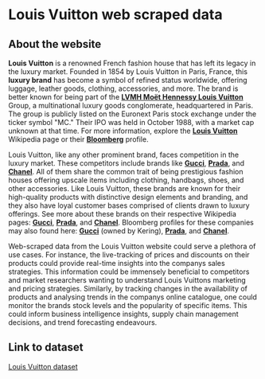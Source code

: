 # Louis Vuitton web scraped data 

## About the website

**Louis Vuitton** is a renowned French fashion house that has left its legacy in the luxury market. Founded in 1854 by Louis Vuitton in Paris, France, this **luxury brand** has become a symbol of refined status worldwide, offering luggage, leather goods, clothing, accessories, and more. The brand is better known for being part of the **[LVMH Moët Hennessy Louis Vuitton](https://www.lvmh.com/)** Group, a multinational luxury goods conglomerate, headquartered in Paris. The group is publicly listed on the Euronext Paris stock exchange under the ticker symbol "MC." Their IPO was held in October 1988, with a market cap unknown at that time. For more information, explore the **[Louis Vuitton](https://en.wikipedia.org/wiki/Louis_Vuitton)** Wikipedia page or their **[Bloomberg](https://www.bloomberg.com/quote/MC:FP)** profile.

Louis Vuitton, like any other prominent brand, faces competition in the luxury market. These competitors include brands like **[Gucci](https://www.gucci.com/)**, **[Prada](https://www.prada.com/)**, and **[Chanel](https://www.chanel.com/)**. All of them share the common trait of being prestigious fashion houses offering upscale items including clothing, handbags, shoes, and other accessories. Like Louis Vuitton, these brands are known for their high-quality products with distinctive design elements and branding, and they also have loyal customer bases comprised of clients drawn to luxury offerings. See more about these brands on their respective Wikipedia pages: **[Gucci](https://en.wikipedia.org/wiki/Gucci)**, **[Prada](https://en.wikipedia.org/wiki/Prada)**, and **[Chanel](https://en.wikipedia.org/wiki/Chanel)**. Bloomberg profiles for these companies may also found here: **[Gucci](https://www.bloomberg.com/profile/company/GUC:RM)** (owned by Kering), **[Prada](https://www.bloomberg.com/quote/1913:HK)**, and **[Chanel](https://www.bloomberg.com/profile/company/844975Z:US)**.

Web-scraped data from the Louis Vuitton website could serve a plethora of use cases. For instance, the live-tracking of prices and discounts on their products could provide real-time insights into the companys sales strategies. This information could be immensely beneficial to competitors and market researchers wanting to understand Louis Vuittons marketing and pricing strategies. Similarly, by tracking changes in the availability of products and analysing trends in the companys online catalogue, one could monitor the brands stock levels and the popularity of specific items. This could inform business intelligence insights, supply chain management decisions, and trend forecasting endeavours.


## Link to **dataset**

[Louis Vuitton dataset](https://www.databoutique.com/buy-data-list-subset/Louis%20Vuitton%20web%20scraped%20data/r/recO0GjKtMEXXq29w)
